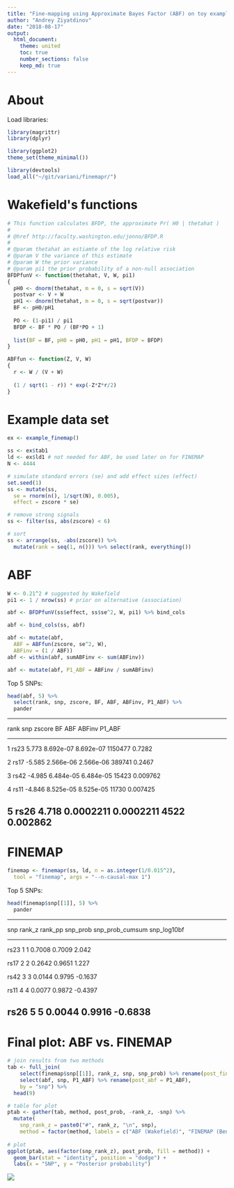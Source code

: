 ```yaml
---
title: "Fine-mapping using Approximate Bayes Factor (ABF) on toy example"
author: "Andrey Ziyatdinov"
date: "2018-08-17"
output:
  html_document:
    theme: united
    toc: true
    number_sections: false
    keep_md: true
---
```




# About

Load libraries:


```r
library(magrittr)
library(dplyr)  

library(ggplot2)
theme_set(theme_minimal())

library(devtools)
load_all("~/git/variani/finemapr/")
```

# Wakefield's functions


```r
# This function calculates BFDP, the approximate Pr( H0 | thetahat )
#
# @href http://faculty.washington.edu/jonno/BFDP.R
#
# @param thetahat an estiamte of the log relative risk
# @param V the variance of this estimate
# @param W the prior variance
# @param pi1 the prior probability of a non-null association
BFDPfunV <- function(thetahat, V, W, pi1)
{
  pH0 <- dnorm(thetahat, m = 0, s = sqrt(V))
  postvar <- V + W
  pH1 <- dnorm(thetahat, m = 0, s = sqrt(postvar))
  BF <- pH0/pH1
  
  PO <- (1-pi1) / pi1
  BFDP <- BF * PO / (BF*PO + 1)
  
  list(BF = BF, pH0 = pH0, pH1 = pH1, BFDP = BFDP)
}

ABFfun <- function(Z, V, W)
{
  r <- W / (V + W)
  
  (1 / sqrt(1 - r)) * exp(-Z*Z*r/2)
}
```

# Example data set


```r
ex <- example_finemap()

ss <- ex$tab1
ld <- ex$ld1 # not needed for ABF, be used later on for FINEMAP
N <- 4444

# simulate standard errors (se) and add effect sizes (effect)
set.seed(1)
ss <- mutate(ss,
  se = rnorm(n(), 1/sqrt(N), 0.005),
  effect = zscore * se)

# remove strong signals
ss <- filter(ss, abs(zscore) < 6)

# sort
ss <- arrange(ss, -abs(zscore)) %>%
  mutate(rank = seq(1, n())) %>% select(rank, everything())
```

# ABF


```r
W <- 0.21^2 # suggested by Wakefield
pi1 <- 1 / nrow(ss) # prior on alternative (association)

abf <- BFDPfunV(ss$effect, ss$se^2, W, pi1) %>% bind_cols

abf <- bind_cols(ss, abf)

abf <- mutate(abf, 
  ABF = ABFfun(zscore, se^2, W),
  ABFinv = (1 / ABF))
abf <- within(abf, sumABFinv <- sum(ABFinv))

abf <- mutate(abf, P1_ABF = ABFinv / sumABFinv)
```

Top 5 SNPs:


```r
head(abf, 5) %>% 
  select(rank, snp, zscore, BF, ABF, ABFinv, P1_ABF) %>%
  pander
```


-------------------------------------------------------------------
 rank   snp    zscore      BF          ABF      ABFinv     P1_ABF  
------ ------ -------- ----------- ----------- --------- ----------
  1     rs23   5.773    8.692e-07   8.692e-07   1150477    0.7282  

  2     rs17   -5.585   2.566e-06   2.566e-06   389741     0.2467  

  3     rs42   -4.985   6.484e-05   6.484e-05    15423    0.009762 

  4     rs11   -4.846   8.525e-05   8.525e-05    11730    0.007425 

  5     rs26   4.718    0.0002211   0.0002211    4522     0.002862 
-------------------------------------------------------------------

# FINEMAP


```r
finemap <- finemapr(ss, ld, n = as.integer(1/0.015^2), 
  tool = "finemap", args = "--n-causal-max 1")
```

Top 5 SNPs:


```r
head(finemap$snp[[1]], 5) %>% 
  pander
```


--------------------------------------------------------------------
 snp    rank_z   rank_pp   snp_prob   snp_prob_cumsum   snp_log10bf 
------ -------- --------- ---------- ----------------- -------------
 rs23     1         1       0.7008        0.7009           2.042    

 rs17     2         2       0.2642        0.9651           1.227    

 rs42     3         3       0.0144        0.9795          -0.1637   

 rs11     4         4       0.0077        0.9872          -0.4397   

 rs26     5         5       0.0044        0.9916          -0.6838   
--------------------------------------------------------------------

# Final plot: ABF vs. FINEMAP


```r
# join results from two methods
tab <- full_join(
    select(finemap$snp[[1]], rank_z, snp, snp_prob) %>% rename(post_finemap = snp_prob),  
    select(abf, snp, P1_ABF) %>% rename(post_abf = P1_ABF),
    by = "snp") %>%
  head(9)

# table for plot
ptab <- gather(tab, method, post_prob, -rank_z, -snp) %>%
  mutate(
    snp_rank_z = paste0("#", rank_z, "\n", snp),
    method = factor(method, labels = c("ABF (Wakefield)", "FINEMAP (Benner)")))
  
# plot
ggplot(ptab, aes(factor(snp_rank_z), post_prob, fill = method)) + 
  geom_bar(stat = "identity", position = "dodge") +
  labs(x = "SNP", y = "Posterior probability")
```

![](figures/final_plot-1.png)<!-- -->
